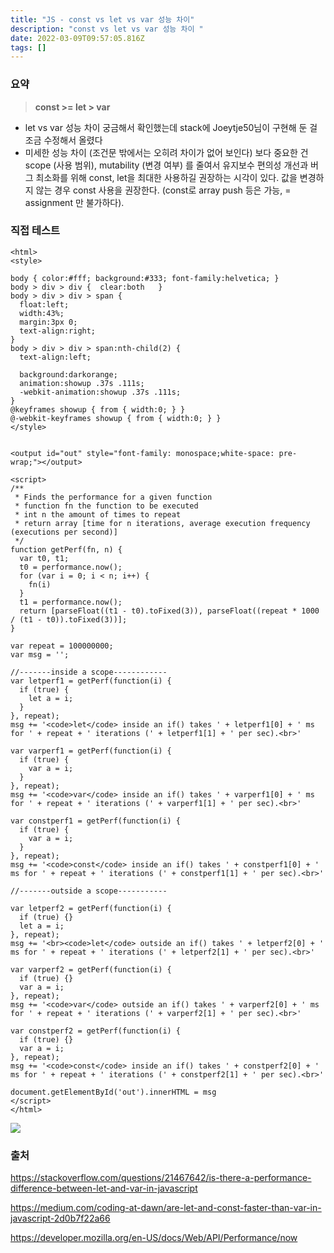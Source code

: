 ```yaml
---
title: "JS - const vs let vs var 성능 차이"
description: "const vs let vs var 성능 차이 "
date: 2022-03-09T09:57:05.816Z
tags: []
---
```

### 요약
> **const >= let > var**

- let vs var 성능 차이 궁금해서 확인했는데 stack에 Joeytje50님이 구현해 둔 걸 조금 수정해서 올렸다
- 미세한 성능 차이 (조건문 밖에서는 오히려 차이가 없어 보인다) 보다 중요한 건 scope (사용 범위), mutability (변경 여부) 를 줄여서 유지보수 편의성 개선과 버그 최소화를 위해 const, let을 최대한 사용하길 권장하는 시각이 있다. 값을 변경하지 않는 경우 const 사용을 권장한다. (const로 array push 등은 가능, = assignment 만 불가하다). 

### 직접 테스트
```
<html>
<style>

body { color:#fff; background:#333; font-family:helvetica; }
body > div > div {  clear:both   }
body > div > div > span {
  float:left;
  width:43%;
  margin:3px 0;
  text-align:right;
}
body > div > div > span:nth-child(2) {
  text-align:left;
  
  background:darkorange;
  animation:showup .37s .111s;
  -webkit-animation:showup .37s .111s;
}
@keyframes showup { from { width:0; } }
@-webkit-keyframes showup { from { width:0; } }
</style>


<output id="out" style="font-family: monospace;white-space: pre-wrap;"></output>

<script>
/**
 * Finds the performance for a given function
 * function fn the function to be executed
 * int n the amount of times to repeat
 * return array [time for n iterations, average execution frequency (executions per second)]
 */
function getPerf(fn, n) {
  var t0, t1;
  t0 = performance.now();
  for (var i = 0; i < n; i++) {
    fn(i)
  }
  t1 = performance.now();
  return [parseFloat((t1 - t0).toFixed(3)), parseFloat((repeat * 1000 / (t1 - t0)).toFixed(3))];
}

var repeat = 100000000;
var msg = '';

//-------inside a scope------------
var letperf1 = getPerf(function(i) {
  if (true) {
    let a = i;
  }
}, repeat);
msg += '<code>let</code> inside an if() takes ' + letperf1[0] + ' ms for ' + repeat + ' iterations (' + letperf1[1] + ' per sec).<br>'

var varperf1 = getPerf(function(i) {
  if (true) {
    var a = i;
  }
}, repeat);
msg += '<code>var</code> inside an if() takes ' + varperf1[0] + ' ms for ' + repeat + ' iterations (' + varperf1[1] + ' per sec).<br>'

var constperf1 = getPerf(function(i) {
  if (true) {
    var a = i;
  }
}, repeat);
msg += '<code>const</code> inside an if() takes ' + constperf1[0] + ' ms for ' + repeat + ' iterations (' + constperf1[1] + ' per sec).<br>'

//-------outside a scope-----------

var letperf2 = getPerf(function(i) {
  if (true) {}
  let a = i;
}, repeat);
msg += '<br><code>let</code> outside an if() takes ' + letperf2[0] + ' ms for ' + repeat + ' iterations (' + letperf2[1] + ' per sec).<br>'

var varperf2 = getPerf(function(i) {
  if (true) {}
  var a = i;
}, repeat);
msg += '<code>var</code> outside an if() takes ' + varperf2[0] + ' ms for ' + repeat + ' iterations (' + varperf2[1] + ' per sec).<br>'

var constperf2 = getPerf(function(i) {
  if (true) {}
  var a = i;
}, repeat);
msg += '<code>const</code> inside an if() takes ' + constperf2[0] + ' ms for ' + repeat + ' iterations (' + constperf2[1] + ' per sec).<br>'

document.getElementById('out').innerHTML = msg
</script>
</html>
```
![](/velogimages/3bf972bc-ca50-40f8-86f1-53037a111140-image.png)

### 출처
https://stackoverflow.com/questions/21467642/is-there-a-performance-difference-between-let-and-var-in-javascript

https://medium.com/coding-at-dawn/are-let-and-const-faster-than-var-in-javascript-2d0b7f22a66

https://developer.mozilla.org/en-US/docs/Web/API/Performance/now